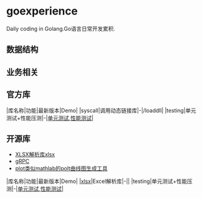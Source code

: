 # goexperience
Daily coding in Golang.Go语言日常开发累积.


## 数据结构
## 业务相关
## 官方库
|库名称|功能|最新版本|Demo|
|syscall|调用动态链接库|-|/loaddll|
|testing|单元测试+性能压测|-|[单元测试](/unittest),[性能测试](/benchmark)|

## 开源库
+ [XLSX解析库xlsx]()
+ [gRPC](/rpc)
+ [plot类似mathlab的polt曲线图生成工具](/plot)

|库名称|功能|最新版本|Demo|
|[xlsx](https://github.com/tealeg/xlsx)|Excel解析库|-||
|testing|单元测试+性能压测|-|[单元测试](/unittest),[性能测试](/benchmark)|
